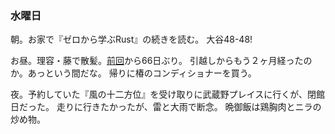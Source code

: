 ### 水曜日

朝。お家で『ゼロから学ぶRust』の続きを読む。
大谷48-48!

お昼。理容・藤で散髪。[前回](https://github.com/toasa/diary/blob/main/2024/07/14.md)から66日ぶり。
引越しからもう２ヶ月経ったのか。あっという間だな。
帰りに椿のコンディショナーを買う。

夜。予約していた『風の十二方位』を受け取りに武蔵野プレイスに行くが、閉館日だった。
走りに行きたかったが、雷と大雨で断念。
晩御飯は鶏胸肉とニラの炒め物。
